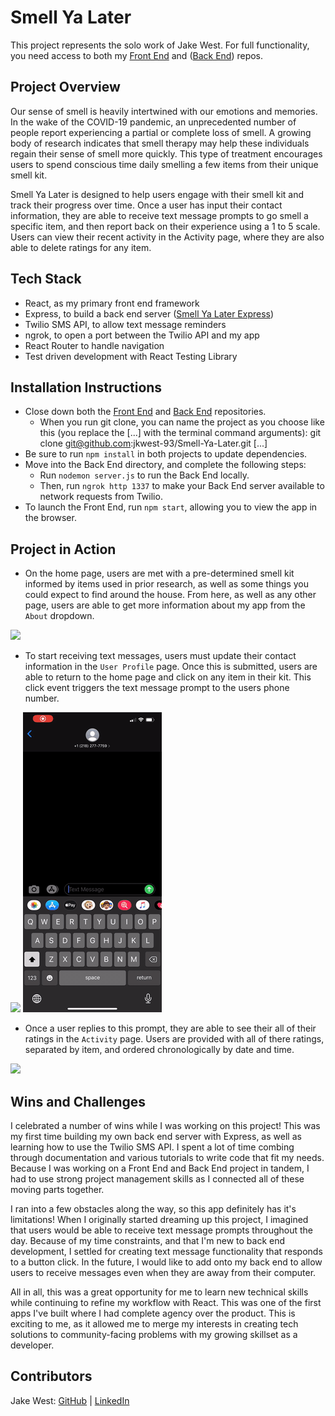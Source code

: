 # Smell Ya Later
This project represents the solo work of Jake West. For full functionality, you need access to both my [Front End](https://github.com/jkwest-93/Smell-Ya-Later) and ([Back End](https://github.com/jkwest-93/Smell-Ya-Later-Express)) repos.

## Project Overview
Our sense of smell is heavily intertwined with our emotions and memories. In the wake of the COVID-19 pandemic, an unprecedented number of people report experiencing a partial or complete loss of smell. A growing body of research indicates that smell therapy may help these individuals regain their sense of smell more quickly. This type of treatment encourages users to spend conscious time daily smelling a few items from their unique smell kit.

Smell Ya Later is designed to help users engage with their smell kit and track their progress over time. Once a user has input their contact information, they are able to receive text message prompts to go smell a specific item, and then report back on their experience using a 1 to 5 scale. Users can view their recent activity in the Activity page, where they are also able to delete ratings for any item.

## Tech Stack
- React, as my primary front end framework
- Express, to build a back end server ([Smell Ya Later Express](https://github.com/jkwest-93/Smell-Ya-Later-Express))
- Twilio SMS API, to allow text message reminders
- ngrok, to open a port between the Twilio API and my app
- React Router to handle navigation
- Test driven development with React Testing Library

## Installation Instructions
- Close down both the [Front End](https://github.com/jkwest-93/Smell-Ya-Later) and [Back End](https://github.com/jkwest-93/Smell-Ya-Later-Express) repositories.
    - When you run git clone, you can name the project as you choose like this (you replace the [...] with the terminal command arguments): git clone git@github.com:jkwest-93/Smell-Ya-Later.git [...]
- Be sure to run `npm install` in both projects to update dependencies.
- Move into the Back End directory, and complete the following steps:
    - Run `nodemon server.js` to run the Back End locally.
    - Then, run `ngrok http 1337` to make your Back End server available to network requests from Twilio.
- To launch the Front End, run `npm start`, allowing you to view the app in the browser.

## Project in Action
- On the home page, users are met with a pre-determined smell kit informed by items used in prior research, as well as some things you could expect to find around the house. From here, as well as any other page, users are able to get more information about my app from the `About` dropdown.

![](READMEgifs/jkw-Home-page.gif)

- To start receiving text messages, users must update their contact information in the `User Profile` page. Once this is submitted, users are able to return to the home page and click on any item in their kit. This click event triggers the text message prompt to the users phone number.

![](READMEgifs/jkw-UserProfile.gif) ![](READMEgifs/jkw-text-messages.gif)

- Once a user replies to this prompt, they are able to see their all of their ratings in the `Activity` page. Users are provided with all of there ratings, separated by item, and ordered chronologically by date and time.

![](READMEgifs/jkw-RecentActivity.gif)

## Wins and Challenges
I celebrated a number of wins while I was working on this project! This was my first time building my own back end server with Express, as well as learning how to use the Twilio SMS API. I spent a lot of time combing through documentation and various tutorials to write code that fit my needs. Because I was working on a Front End and Back End project in tandem, I had to use strong project management skills as I connected all of these moving parts together.

I ran into a few obstacles along the way, so this app definitely has it's limitations! When I originally started dreaming up this project, I imagined that users would be able to receive text message prompts throughout the day. Because of my time constraints, and that I'm new to back end development, I settled for creating text message functionality that responds to a button click. In the future, I would like to add onto my back end to allow users to receive messages even when they are away from their computer.

All in all, this was a great opportunity for me to learn new technical skills while continuing to refine my workflow with React. This was one of the first apps I've built where I had complete agency over the product. This is exciting to me, as it allowed me to merge my interests in creating tech solutions to community-facing problems with my growing skillset as a developer.

## Contributors
Jake West: [GitHub](https://github.com/jkwest-93) | [LinkedIn](https://www.linkedin.com/in/jake-west-3840b71b4/)
